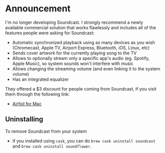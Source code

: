 # Announcement

I'm no longer developing Soundcast. I strongly recommend a newly available commercial solution that works flawlessly and includes all of the features people were asking for Soundcast:
- Automatic synchronized playback using as many devices as you wish (Chromecast, Apple TV, Airport Express, Bluetooth, iOS, Linux, etc)
- Sends cover artwork for the currently playing song to the TV
- Allows to optionally stream only a specific app's audio (eg. Spotify, Apple Music), so system sounds won't interfere with music
- Allows changing the streaming volume (and even linking it to the system volume)
- Has an integrated equalizer

They offered a $3 discount for people coming from Soundcast, if you visit them through the following link:
- [Airfoil for Mac](https://goo.gl/J8J8ON)

## Uninstalling

To remove Soundcast from your system

- if you installed using `cask`, you can do `brew cask uninstall soundcast` and `brew cask uninstall soundflower`.
